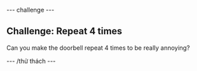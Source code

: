 \--- challenge \---

## Challenge: Repeat 4 times

Can you make the doorbell repeat 4 times to be really annoying?

\--- /thử thách \---